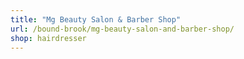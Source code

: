 ```yaml
---
title: "Mg Beauty Salon & Barber Shop"
url: /bound-brook/mg-beauty-salon-and-barber-shop/
shop: hairdresser
---
```

